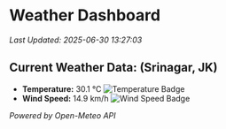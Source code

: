 
# Weather Dashboard

_Last Updated: 2025-06-30 13:27:03_

## Current Weather Data: (Srinagar, JK)
- **Temperature:** 30.1 °C ![Temperature Badge](https://img.shields.io/badge/Temperature-High%20Temp-orange)
- **Wind Speed:** 14.9 km/h ![Wind Speed Badge](https://img.shields.io/badge/Wind%20Speed-Light%20Wind-blue)

*Powered by Open-Meteo API*
